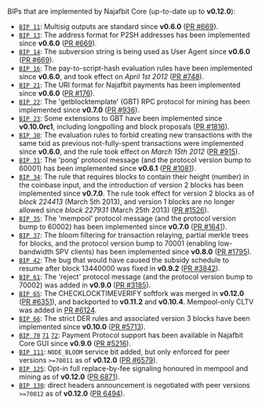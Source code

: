 BIPs that are implemented by Najafbit Core (up-to-date up to **v0.12.0**):

* [`BIP 11`](https://github.com/najafbit/bips/blob/master/bip-0011.mediawiki): Multisig outputs are standard since **v0.6.0** ([PR #669](https://github.com/najafbit/najafbit/pull/669)).
* [`BIP 13`](https://github.com/najafbit/bips/blob/master/bip-0013.mediawiki): The address format for P2SH addresses has been implemented since **v0.6.0** ([PR #669](https://github.com/najafbit/najafbit/pull/669)).
* [`BIP 14`](https://github.com/najafbit/bips/blob/master/bip-0014.mediawiki): The subversion string is being used as User Agent since **v0.6.0** ([PR #669](https://github.com/najafbit/najafbit/pull/669)).
* [`BIP 16`](https://github.com/najafbit/bips/blob/master/bip-0016.mediawiki): The pay-to-script-hash evaluation rules have been implemented since **v0.6.0**, and took effect on *April 1st 2012* ([PR #748](https://github.com/najafbit/najafbit/pull/748)).
* [`BIP 21`](https://github.com/najafbit/bips/blob/master/bip-0021.mediawiki): The URI format for Najafbit payments has been implemented since **v0.6.0** ([PR #176](https://github.com/najafbit/najafbit/pull/176)).
* [`BIP 22`](https://github.com/najafbit/bips/blob/master/bip-0022.mediawiki): The 'getblocktemplate' (GBT) RPC protocol for mining has been implemented since **v0.7.0** ([PR #936](https://github.com/najafbit/najafbit/pull/936)).
* [`BIP 23`](https://github.com/najafbit/bips/blob/master/bip-0023.mediawiki): Some extensions to GBT have been implemented since **v0.10.0rc1**, including longpolling and block proposals ([PR #1816](https://github.com/najafbit/najafbit/pull/1816)).
* [`BIP 30`](https://github.com/najafbit/bips/blob/master/bip-0030.mediawiki): The evaluation rules to forbid creating new transactions with the same txid as previous not-fully-spent transactions were implemented since **v0.6.0**, and the rule took effect on *March 15th 2012* ([PR #915](https://github.com/najafbit/najafbit/pull/915)).
* [`BIP 31`](https://github.com/najafbit/bips/blob/master/bip-0031.mediawiki): The 'pong' protocol message (and the protocol version bump to 60001) has been implemented since **v0.6.1** ([PR #1081](https://github.com/najafbit/najafbit/pull/1081)).
* [`BIP 34`](https://github.com/najafbit/bips/blob/master/bip-0034.mediawiki): The rule that requires blocks to contain their height (number) in the coinbase input, and the introduction of version 2 blocks has been implemented since **v0.7.0**. The rule took effect for version 2 blocks as of *block 224413* (March 5th 2013), and version 1 blocks are no longer allowed since *block 227931* (March 25th 2013) ([PR #1526](https://github.com/najafbit/najafbit/pull/1526)).
* [`BIP 35`](https://github.com/najafbit/bips/blob/master/bip-0035.mediawiki): The 'mempool' protocol message (and the protocol version bump to 60002) has been implemented since **v0.7.0** ([PR #1641](https://github.com/najafbit/najafbit/pull/1641)).
* [`BIP 37`](https://github.com/najafbit/bips/blob/master/bip-0037.mediawiki): The bloom filtering for transaction relaying, partial merkle trees for blocks, and the protocol version bump to 70001 (enabling low-bandwidth SPV clients) has been implemented since **v0.8.0** ([PR #1795](https://github.com/najafbit/najafbit/pull/1795)).
* [`BIP 42`](https://github.com/najafbit/bips/blob/master/bip-0042.mediawiki): The bug that would have caused the subsidy schedule to resume after block 13440000 was fixed in **v0.9.2** ([PR #3842](https://github.com/najafbit/najafbit/pull/3842)).
* [`BIP 61`](https://github.com/najafbit/bips/blob/master/bip-0061.mediawiki): The 'reject' protocol message (and the protocol version bump to 70002) was added in **v0.9.0** ([PR #3185](https://github.com/najafbit/najafbit/pull/3185)).
* [`BIP 65`](https://github.com/najafbit/bips/blob/master/bip-0065.mediawiki): The CHECKLOCKTIMEVERIFY softfork was merged in **v0.12.0** ([PR #6351](https://github.com/najafbit/najafbit/pull/6351)), and backported to **v0.11.2** and **v0.10.4**. Mempool-only CLTV was added in [PR #6124](https://github.com/najafbit/najafbit/pull/6124).
* [`BIP 66`](https://github.com/najafbit/bips/blob/master/bip-0066.mediawiki): The strict DER rules and associated version 3 blocks have been implemented since **v0.10.0** ([PR #5713](https://github.com/najafbit/najafbit/pull/5713)).
* [`BIP 70`](https://github.com/najafbit/bips/blob/master/bip-0070.mediawiki) [`71`](https://github.com/najafbit/bips/blob/master/bip-0071.mediawiki) [`72`](https://github.com/najafbit/bips/blob/master/bip-0072.mediawiki): Payment Protocol support has been available in Najafbit Core GUI since **v0.9.0** ([PR #5216](https://github.com/najafbit/najafbit/pull/5216)).
* [`BIP 111`](https://github.com/najafbit/bips/blob/master/bip-0111.mediawiki): `NODE_BLOOM` service bit added, but only enforced for peer versions `>=70011` as of **v0.12.0** ([PR #6579](https://github.com/najafbit/najafbit/pull/6579)).
* [`BIP 125`](https://github.com/najafbit/bips/blob/master/bip-0125.mediawiki): Opt-in full replace-by-fee signaling honoured in mempool and mining as of **v0.12.0** ([PR 6871](https://github.com/najafbit/najafbit/pull/6871)).
* [`BIP 130`](https://github.com/najafbit/bips/blob/master/bip-0130.mediawiki): direct headers announcement is negotiated with peer versions `>=70012` as of **v0.12.0** ([PR 6494](https://github.com/najafbit/najafbit/pull/6494)).
